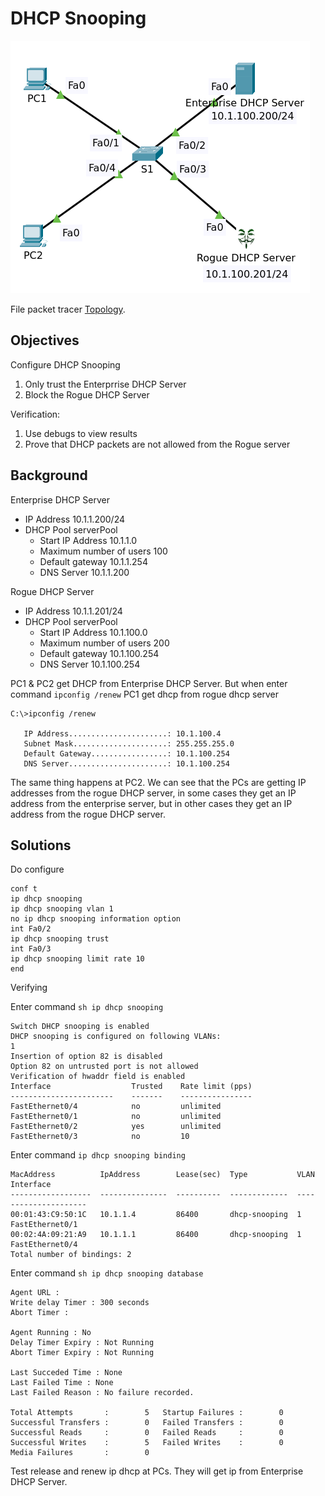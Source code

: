 # DHCP Snooping

![Topology](00.png)

File packet tracer [Topology](DHCP_Snooping_Initial.pkt).

## Objectives

Configure DHCP Snooping

1. Only trust the Enterprrise DHCP Server
2. Block the Rogue DHCP Server

Verification:

1. Use debugs to view results
2. Prove that DHCP packets are not allowed from the Rogue server

## Background

Enterprise DHCP Server

- IP Address 10.1.1.200/24
- DHCP Pool serverPool
  - Start IP Address 10.1.1.0
  - Maximum number of users 100
  - Default gateway 10.1.1.254
  - DNS Server 10.1.1.200

Rogue DHCP Server

- IP Address 10.1.1.201/24
- DHCP Pool serverPool
  - Start IP Address 10.1.100.0
  - Maximum number of users 200
  - Default gateway 10.1.100.254
  - DNS Server 10.1.100.254

PC1 & PC2 get DHCP from Enterprise DHCP Server. But when enter command `ipconfig /renew` PC1 get dhcp from rogue dhcp server

```
C:\>ipconfig /renew

   IP Address......................: 10.1.100.4
   Subnet Mask.....................: 255.255.255.0
   Default Gateway.................: 10.1.100.254
   DNS Server......................: 10.1.100.254
```

The same thing happens at PC2. We can see that the PCs are getting IP addresses from 
the rogue DHCP server, in some cases they get an IP address from the enterprise 
server, but in other cases they get an IP address from the rogue DHCP server.

## Solutions

Do configure

    conf t
    ip dhcp snooping
    ip dhcp snooping vlan 1
    no ip dhcp snooping information option
    int Fa0/2
    ip dhcp snooping trust
    int Fa0/3
    ip dhcp snooping limit rate 10
    end

Verifying

Enter command `sh ip dhcp snooping`

    Switch DHCP snooping is enabled
    DHCP snooping is configured on following VLANs:
    1
    Insertion of option 82 is disabled
    Option 82 on untrusted port is not allowed
    Verification of hwaddr field is enabled
    Interface                  Trusted    Rate limit (pps)
    -----------------------    -------    ----------------
    FastEthernet0/4            no         unlimited       
    FastEthernet0/1            no         unlimited       
    FastEthernet0/2            yes        unlimited       
    FastEthernet0/3            no         10              

Enter command `ip dhcp snooping binding`

    MacAddress          IpAddress        Lease(sec)  Type           VLAN  Interface
    ------------------  ---------------  ----------  -------------  ----  -----------------
    00:01:43:C9:50:1C   10.1.1.4         86400       dhcp-snooping  1     FastEthernet0/1
    00:02:4A:09:21:A9   10.1.1.1         86400       dhcp-snooping  1     FastEthernet0/4
    Total number of bindings: 2

Enter command `sh ip dhcp snooping database`

    Agent URL : 
    Write delay Timer : 300 seconds
    Abort Timer : 

    Agent Running : No
    Delay Timer Expiry : Not Running
    Abort Timer Expiry : Not Running

    Last Succeded Time : None
    Last Failed Time : None
    Last Failed Reason : No failure recorded.

    Total Attempts       :        5   Startup Failures :        0
    Successful Transfers :        0   Failed Transfers :        0
    Successful Reads     :        0   Failed Reads     :        0
    Successful Writes    :        5   Failed Writes    :        0
    Media Failures       :        0

Test release and renew ip dhcp at PCs. They will get ip from Enterprise DHCP Server.



